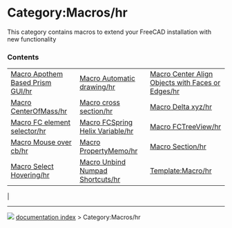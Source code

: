 # Category:Macros/hr
This category contains macros to extend your FreeCAD installation with new functionality

### Contents

|     |     |     |
| --- | --- | --- |
| [Macro Apothem Based Prism GUI/hr](Macro_Apothem_Based_Prism_GUI/hr.md) | [Macro Automatic drawing/hr](Macro_Automatic_drawing/hr.md) | [Macro Center Align Objects with Faces or Edges/hr](Macro_Center_Align_Objects_with_Faces_or_Edges/hr.md) |
| [Macro CenterOfMass/hr](Macro_CenterOfMass/hr.md) | [Macro cross section/hr](Macro_cross_section/hr.md) | [Macro Delta xyz/hr](Macro_Delta_xyz/hr.md) |
| [Macro FC element selector/hr](Macro_FC_element_selector/hr.md) | [Macro FCSpring Helix Variable/hr](Macro_FCSpring_Helix_Variable/hr.md) | [Macro FCTreeView/hr](Macro_FCTreeView/hr.md) |
| [Macro Mouse over cb/hr](Macro_Mouse_over_cb/hr.md) | [Macro PropertyMemo/hr](Macro_PropertyMemo/hr.md) | [Macro Section/hr](Macro_Section/hr.md) |
| [Macro Select Hovering/hr](Macro_Select_Hovering/hr.md) | [Macro Unbind Numpad Shortcuts/hr](Macro_Unbind_Numpad_Shortcuts/hr.md) | [Template:Macro/hr](Template_Macro/hr.md) |
|



---
![](images/Button_right.svg) [documentation index](../README.md) > Category:Macros/hr
